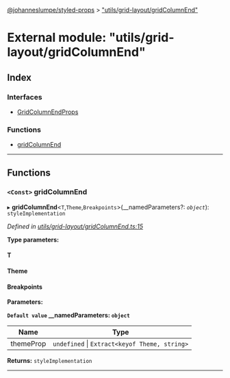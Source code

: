 [@johanneslumpe/styled-props](../README.md) > ["utils/grid-layout/gridColumnEnd"](../modules/_utils_grid_layout_gridcolumnend_.md)

# External module: "utils/grid-layout/gridColumnEnd"

## Index

### Interfaces

* [GridColumnEndProps](../interfaces/_utils_grid_layout_gridcolumnend_.gridcolumnendprops.md)

### Functions

* [gridColumnEnd](_utils_grid_layout_gridcolumnend_.md#gridcolumnend)

---

## Functions

<a id="gridcolumnend"></a>

### `<Const>` gridColumnEnd

▸ **gridColumnEnd**<`T`,`Theme`,`Breakpoints`>(__namedParameters?: *`object`*): `styleImplementation`

*Defined in [utils/grid-layout/gridColumnEnd.ts:15](https://github.com/johanneslumpe/styled-props/blob/8e709f1/src/utils/grid-layout/gridColumnEnd.ts#L15)*

**Type parameters:**

#### T 
#### Theme 
#### Breakpoints 
**Parameters:**

**`Default value` __namedParameters: `object`**

| Name | Type |
| ------ | ------ |
| themeProp | `undefined` \| `Extract<keyof Theme, string>` |

**Returns:** `styleImplementation`

___

